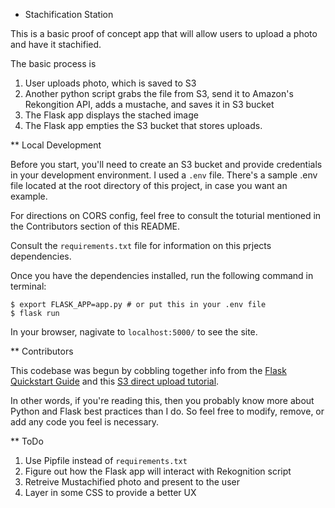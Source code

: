 * Stachification Station

This is a basic proof of concept app that will allow users to upload a photo and have it stachified.

The basic process is
1. User uploads photo, which is saved to S3
2. Another python script grabs the file from S3, send it to Amazon's Rekongition API, adds a mustache, and saves it in S3 bucket
3. The Flask app displays the stached image
4. The Flask app empties the S3 bucket that stores uploads.

** Local Development

Before you start, you'll need to create an S3 bucket and provide credentials in your development environment.
I used a `.env` file. There's a sample .env file located at the root directory of this project, in case you
want an example.

For directions on CORS config, feel free to consult the toturial mentioned in the
Contributors section of this README.

Consult the `requirements.txt` file for information on this prjects dependencies.

Once you have the dependencies installed, run the following command in terminal:

```
$ export FLASK_APP=app.py # or put this in your .env file
$ flask run
```

In your browser, nagivate to `localhost:5000/` to see the site.


** Contributors

This codebase was begun by cobbling together info from the [Flask Quickstart Guide](http://flask.pocoo.org/docs/0.12/quickstart/)
and this [S3 direct upload tutorial](https://devcenter.heroku.com/articles/s3-upload-python).

In other words, if you're reading this, then you probably know more about Python and Flask best practices than I do.
So feel free to modify, remove, or add any code you feel is necessary.

** ToDo
1. Use Pipfile instead of `requirements.txt`
2. Figure out how the Flask app will interact with Rekognition script
3. Retreive Mustachified photo and present to the user
3. Layer in some CSS to provide a better UX

